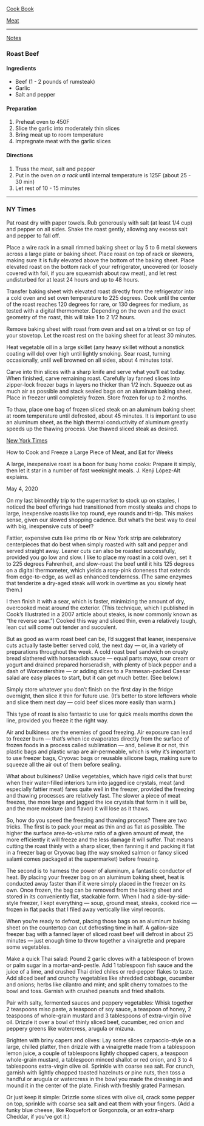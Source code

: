 [Cook Book](https://github.com/vmsmith/CookBook/blob/master/README.md)  

[Meat](https://github.com/vmsmith/CookBook/blob/master/meat.md)  

----  

[Notes](https://github.com/vmsmith/CookBook/blob/master/notes.md)  

### Roast Beef  

#### Ingredients  

* Beef (1 - 2 pounds of rumsteak)  
* Garlic  
* Salt and pepper  

#### Preparation  
1. Preheat oven to 450F  
2. Slice the garlic into moderately thin slices  
3. Bring meat up to room temperature  
4. Impregnate meat with the garlic slices  

#### Directions  

1. Truss the meat, salt and pepper  
2. Put in the oven *on a rack* until internal temperature is 125F (about 25 - 30 min)  
3. Let rest of 10 - 15 minutes  


-----  

### NY Times  

Pat roast dry with paper towels. Rub generously with salt (at least 1/4 cup) and pepper on all sides. Shake the roast gently, allowing any excess salt and pepper to fall off.

Place a wire rack in a small rimmed baking sheet or lay 5 to 6 metal skewers across a large plate or baking sheet. Place roast on top of rack or skewers, making sure it is fully elevated above the bottom of the baking sheet. Place elevated roast on the bottom rack of your refrigerator, uncovered (or loosely covered with foil, if you are squeamish about raw meat), and let rest undisturbed for at least 24 hours and up to 48 hours.

Transfer baking sheet with elevated roast directly from the refrigerator into a cold oven and set oven temperature to 225 degrees. Cook until the center of the roast reaches 120 degrees for rare, or 130 degrees for medium, as tested with a digital thermometer. Depending on the oven and the exact geometry of the roast, this will take 1 to 2 1/2 hours.

Remove baking sheet with roast from oven and set on a trivet or on top of your stovetop. Let the roast rest on the baking sheet for at least 30 minutes.

Heat vegetable oil in a large skillet (any heavy skillet without a nonstick coating will do) over high until lightly smoking. Sear roast, turning occasionally, until well browned on all sides, about 4 minutes total.

Carve into thin slices with a sharp knife and serve what you’ll eat today. When finished, carve remaining roast. Carefully lay fanned slices into zipper-lock freezer bags in layers no thicker than 1/2 inch. Squeeze out as much air as possible and stack sealed bags on an aluminum baking sheet. Place in freezer until completely frozen. Store frozen for up to 2 months.

To thaw, place one bag of frozen sliced steak on an aluminum baking sheet at room temperature until defrosted, about 45 minutes. It is important to use an aluminum sheet, as the high thermal conductivity of aluminum greatly speeds up the thawing process. Use thawed sliced steak as desired.

[New York Times](https://www.nytimes.com/2020/05/04/dining/bulk-freeze-meat.html?smid=em-share)

How to Cook and Freeze a Large Piece of Meat, and Eat for Weeks

A large, inexpensive roast is a boon for busy home cooks: Prepare it simply, then let it star in a number of fast weeknight meals. J. Kenji López-Alt explains.

May 4, 2020

On my last bimonthly trip to the supermarket to stock up on staples, I noticed the beef offerings had transitioned from mostly steaks and chops to large, inexpensive roasts like top round, eye rounds and tri-tip. This makes sense, given our slowed shopping cadence. But what’s the best way to deal with big, inexpensive cuts of beef?

Fattier, expensive cuts like prime rib or New York strip are celebratory centerpieces that do best when simply roasted with salt and pepper and served straight away. Leaner cuts can also be roasted successfully, provided you go low and slow. I like to place my roast in a cold oven, set it to 225 degrees Fahrenheit, and slow-roast the beef until it hits 125 degrees on a digital thermometer, which yields a rosy-pink doneness that extends from edge-to-edge, as well as enhanced tenderness. (The same enzymes that tenderize a dry-aged steak will work in overtime as you slowly heat them.)

I then finish it with a sear, which is faster, minimizing the amount of dry, overcooked meat around the exterior. (This technique, which I published in Cook’s Illustrated in a 2007 article about steaks, is now commonly known as “the reverse sear.”) Cooked this way and sliced thin, even a relatively tough, lean cut will come out tender and succulent.

But as good as warm roast beef can be, I’d suggest that leaner, inexpensive cuts actually taste better served cold, the next day — or, in a variety of preparations throughout the week. A cold roast beef sandwich on crusty bread slathered with horseradish sauce — equal parts mayo, sour cream or yogurt and drained prepared horseradish, with plenty of black pepper and a dash of Worcestershire — or adding slices to a Parmesan-packed Caesar salad are easy places to start, but it can get much better. (See below.)

Simply store whatever you don’t finish on the first day in the fridge overnight, then slice it thin for future use. (It’s better to store leftovers whole and slice them next day — cold beef slices more easily than warm.)

This type of roast is also fantastic to use for quick meals months down the line, provided you freeze it the right way.

Air and bulkiness are the enemies of good freezing. Air exposure can lead to freezer burn — that’s when ice evaporates directly from the surface of frozen foods in a process called sublimation — and, believe it or not, thin plastic bags and plastic wrap are air-permeable, which is why it’s important to use freezer bags, Cryovac bags or reusable silicone bags, making sure to squeeze all the air out of them before sealing.

What about bulkiness? Unlike vegetables, which have rigid cells that burst when their water-filled interiors turn into jagged ice crystals, meat (and especially fattier meat) fares quite well in the freezer, provided the freezing and thawing processes are relatively fast. The slower a piece of meat freezes, the more large and jagged the ice crystals that form in it will be, and the more moisture (and flavor) it will lose as it thaws.

So, how do you speed the freezing and thawing process? There are two tricks. The first is to pack your meat as thin and as flat as possible. The higher the surface area-to-volume ratio of a given amount of meat, the more efficiently it will freeze and the less damage it will suffer. That means cutting the roast thinly with a sharp slicer, then fanning it and packing it flat in a freezer bag or Cryovac bag (the way smoked salmon or fancy sliced salami comes packaged at the supermarket) before freezing.

The second is to harness the power of aluminum, a fantastic conductor of heat. By placing your freezer bag on an aluminum baking sheet, heat is conducted away faster than if it were simply placed in the freezer on its own. Once frozen, the bag can be removed from the baking sheet and stored in its conveniently flat, stackable form. When I had a side-by-side-style freezer, I kept everything — soup, ground meat, steaks, cooked rice — frozen in flat packs that I filed away vertically like vinyl records.

When you’re ready to defrost, placing those bags on an aluminum baking sheet on the countertop can cut defrosting time in half. A gallon-size freezer bag with a fanned layer of sliced roast beef will defrost in about 25 minutes — just enough time to throw together a vinaigrette and prepare some vegetables.

Make a quick Thai salad: Pound 2 garlic cloves with a tablespoon of brown or palm sugar in a mortar-and-pestle. Add 1 tablespoon fish sauce and the juice of a lime, and crushed Thai dried chiles or red-pepper flakes to taste. Add sliced beef and crunchy vegetables like shredded cabbage, cucumber and onions; herbs like cilantro and mint; and split cherry tomatoes to the bowl and toss. Garnish with crushed peanuts and fried shallots.

Pair with salty, fermented sauces and peppery vegetables: Whisk together 2 teaspoons miso paste, a teaspoon of soy sauce, a teaspoon of honey, 2 teaspoons of whole-grain mustard and 3 tablespoons of extra-virgin olive oil. Drizzle it over a bowl of thinly sliced beef, cucumber, red onion and peppery greens like watercress, arugula or mizuna.

Brighten with briny capers and olives: Lay some slices carpaccio-style on a large, chilled platter, then drizzle with a vinaigrette made from a tablespoon lemon juice, a couple of tablespoons lightly chopped capers, a teaspoon whole-grain mustard, a tablespoon minced shallot or red onion, and 3 to 4 tablespoons extra-virgin olive oil. Sprinkle with coarse sea salt. For crunch, garnish with lightly chopped toasted hazelnuts or pine nuts, then toss a handful or arugula or watercress in the bowl you made the dressing in and mound it in the center of the plate. Finish with freshly grated Parmesan.

Or just keep it simple: Drizzle some slices with olive oil, crack some pepper on top, sprinkle with coarse sea salt and eat them with your fingers. (Add a funky blue cheese, like Roquefort or Gorgonzola, or an extra-sharp Cheddar, if you’ve got it.)
